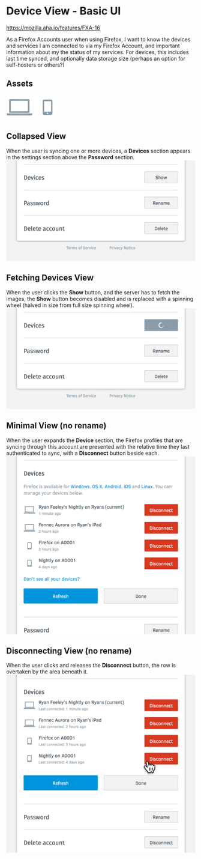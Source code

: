 
Device View - Basic UI
======================

https://mozilla.aha.io/features/FXA-16

As a Firefox Accounts user when using Firefox, I want to know the devices and services I am connected to via my Firefox Account, and important information about my the status of my services. For devices, this includes last time synced, and optionally data storage size (perhaps an option for self-hosters or others?)

## Assets
![PC Icon](device-icon-pc.png)
![PC Icon](device-icon-mobile.png)

## Collapsed View
When the user is syncing one or more devices, a **Devices** section appears in the settings section above the **Password** section.
<img src="devices-collapsed.png" width="563" alt="Collapsed View">

## Fetching Devices View
When the user clicks the **Show** button, and the server has to fetch the images, the **Show** button becomes disabled and is replaced with a spinning wheel (halved in size from full size spinning wheel).
<img src="devices-fetching-devices.png" width="563" alt="Fetching Devices View">

## Minimal View (no rename)
When the user expands the **Device** section, the Firefox profiles that are syncing through this account are presented with the relative time they last authenticated to sync, with a **Disconnect** button beside each.
<img src="devices-disconnect-and-refresh-only.png" width="563" alt="Minimal View">

## Disconnecting View (no rename)
When the user clicks and releases the **Disconnect** button, the row is overtaken by the area beneath it.
<img src="devices-disconnecting.gif" width="563" alt="Disconnecting View">
